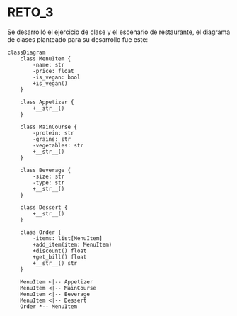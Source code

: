 # RETO_3

Se desarrolló el ejercicio de clase y el escenario de restaurante, el diagrama de clases planteado para su desarrollo fue este:
```mermaid
classDiagram
    class MenuItem {
        -name: str
        -price: float
        -is_vegan: bool
        +is_vegan()
    }

    class Appetizer {
        +__str__()
    }

    class MainCourse {
        -protein: str
        -grains: str
        -vegetables: str
        +__str__()
    }

    class Beverage {
        -size: str
        -type: str
        +__str__()
    }

    class Dessert {
        +__str__()
    }

    class Order {
        -items: list[MenuItem]
        +add_item(item: MenuItem)
        +discount() float
        +get_bill() float
        +__str__() str
    }

    MenuItem <|-- Appetizer
    MenuItem <|-- MainCourse
    MenuItem <|-- Beverage
    MenuItem <|-- Dessert
    Order *-- MenuItem 
```
